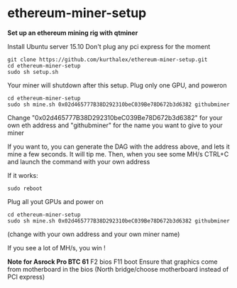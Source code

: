 # ethereum-miner-setup
**Set up an ethereum mining rig with qtminer**

Install Ubuntu server 15.10
Don't plug any pci express for the moment

    git clone https://github.com/kurthalex/ethereum-miner-setup.git
    cd ethereum-miner-setup
    sudo sh setup.sh 

Your miner will shutdown after this setup. Plug only one GPU, and poweron

    cd ethereum-miner-setup
    sudo sh mine.sh 0x02d465777B38D292310beC039Be78D672b3d6382 githubminer

Change "0x02d465777B38D292310beC039Be78D672b3d6382" for your own eth address and "githubminer" for the name you want to give to your miner  

If you want to, you can generate the DAG with the address above, and lets it mine a few seconds. It will tip me.
Then, when you see some MH/s CTRL+C and launch the command with your own address  

If it works:  

    sudo reboot  

Plug all yout GPUs and power on  

    cd ethereum-miner-setup
    sudo sh mine.sh 0x02d465777B38D292310beC039Be78D672b3d6382 githubminer 
  
(change with your own address and your own miner name) 
 
If you see a lot of MH/s, you win !

**Note for Asrock Pro BTC 61**
F2 bios
F11 boot
Ensure that graphics come from motherboard in the bios (North bridge/choose motherboard instead of PCI express)


